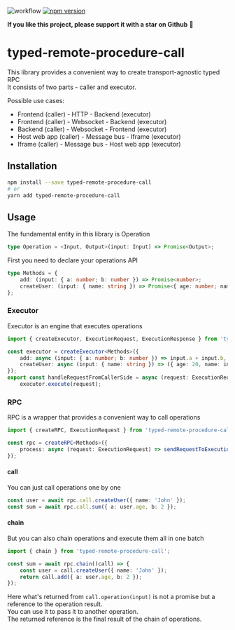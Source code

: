 ![workflow](https://github.com/sergeyshpadyrev/typed-remote-procedure-call/actions/workflows/main.yml/badge.svg)
[![npm version](https://badge.fury.io/js/typed-remote-procedure-call.svg)](https://badge.fury.io/js/typed-remote-procedure-call)

**If you like this project, please support it with a star on Github** 🌟

# typed-remote-procedure-call

This library provides a convenient way to create transport-agnostic typed RPC <br/>
It consists of two parts - caller and executor. <br/>

Possible use cases:

-   Frontend (caller) - HTTP - Backend (executor)
-   Frontend (caller) - Websocket - Backend (executor)
-   Backend (caller) - Websocket - Frontend (executor)
-   Host web app (caller) - Message bus - Iframe (executor)
-   Iframe (caller) - Message bus - Host web app (executor)

## Installation

```sh
npm install --save typed-remote-procedure-call
# or
yarn add typed-remote-procedure-call
```

## Usage

The fundamental entity in this library is Operation

```ts
type Operation = <Input, Output>(input: Input) => Promise<Output>;
```

First you need to declare your operations API

```ts
type Methods = {
    add: (input: { a: number; b: number }) => Promise<number>;
    createUser: (input: { name: string }) => Promise<{ age: number; name: string }>;
};
```

### Executor

Executor is an engine that executes operations

```ts
import { createExecutor, ExecutionRequest, ExecutionResponse } from 'typed-remote-procedure-call';

const executor = createExecutor<Methods>({
    add: async (input: { a: number; b: number }) => input.a + input.b,
    createUser: async (input: { name: string }) => ({ age: 20, name: input.name }),
});
export const handleRequestFromCallerSide = async (request: ExecutionRequest): Promise<ExecutionResponse> =>
    executor.execute(request);
```

### RPC

RPC is a wrapper that provides a convenient way to call operations

```ts
import { createRPC, ExecutionRequest } from 'typed-remote-procedure-call';

const rpc = createRPC<Methods>({
    process: async (request: ExecutionRequest) => sendRequestToExecutionSide(request), // Here you can use any transport
});
```

#### call

You can just call operations one by one

```ts
const user = await rpc.call.createUser({ name: 'John' });
const sum = await rpc.call.sum({ a: user.age, b: 2 });
```

#### chain

But you can also chain operations and execute them all in one batch

```ts
import { chain } from 'typed-remote-procedure-call';

const sum = await rpc.chain((call) => {
    const user = call.createUser({ name: 'John' });
    return call.add({ a: user.age, b: 2 });
});
```

Here what's returned from `call.operation(input)` is not a promise but a reference to the operation result. <br/>
You can use it to pass it to another operation. <br/>
The returned reference is the final result of the chain of operations.
